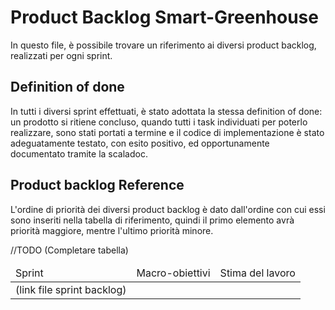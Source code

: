 # Product Backlog Smart-Greenhouse
In questo file, è possibile trovare un riferimento ai diversi product backlog, realizzati per ogni sprint.

## Definition of done
In tutti i diversi sprint effettuati, è stato adottata la stessa definition of done: un prodotto si ritiene concluso, quando tutti i task individuati per poterlo realizzare, sono stati portati a termine e il codice di implementazione è stato adeguatamente testato, con esito positivo, ed opportunamente documentato tramite la scaladoc.

## Product backlog Reference
L'ordine di priorità dei diversi product backlog è dato dall'ordine con cui essi sono inseriti nella tabella di riferimento, quindi il primo elemento avrà priorità maggiore, mentre l'ultimo priorità minore.

//TODO (Completare tabella)

<table>
  <thead>
    <td>Sprint</td>
    <td>Macro-obiettivi</td>
    <td>Stima del lavoro</td>
  </thead>
  <tr>
  <td>(link file sprint backlog)</td>
  <td></td>
  <td></td>
  </tr>
</table>
